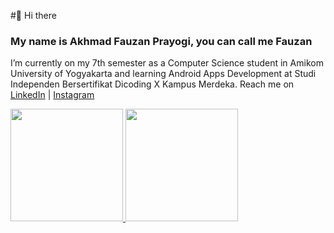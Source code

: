 #👋 Hi there
### My name is Akhmad Fauzan Prayogi, you can call me Fauzan

I’m currently on my 7th semester as a Computer Science student in Amikom University of Yogyakarta and learning Android Apps Development at Studi Independen Bersertifikat Dicoding X Kampus Merdeka.
Reach me on [LinkedIn](https://www.linkedin.com/in/akhmad-fauzan-prayogi-921a11207/) | [Instagram](https://www.instagram.com/fauzaanprayogi/)

<p align="left">
<a href="https://github.com/kisusyenni">
  <img height="180em" src="https://github-readme-stats-eight-theta.vercel.app/api?username=hikizan&show_icons=true&theme=algolia&include_all_commits=true&count_private=true"/>
  <img height="180em" src="https://github-readme-stats-eight-theta.vercel.app/api/top-langs/?username=hikizan&layout=compact&langs_count=8&theme=algolia"/>
</a>
</p>
<!---
Hi, I’m @hikizan
- 👀 I’m interested in Mobile Development and Machine Learning
- 🌱 I’m currently learning Android Apps Development at Studi Independen Bersertifikat Dicoding X Kampus Merdeka

- 💞️ I’m looking to collaborate on ...
- 📫 How to reach me ...  --->

<!---
hikizan/hikizan is a ✨ special ✨ repository because its `README.md` (this file) appears on your GitHub profile.
You can click the Preview link to take a look at your changes.
--->
